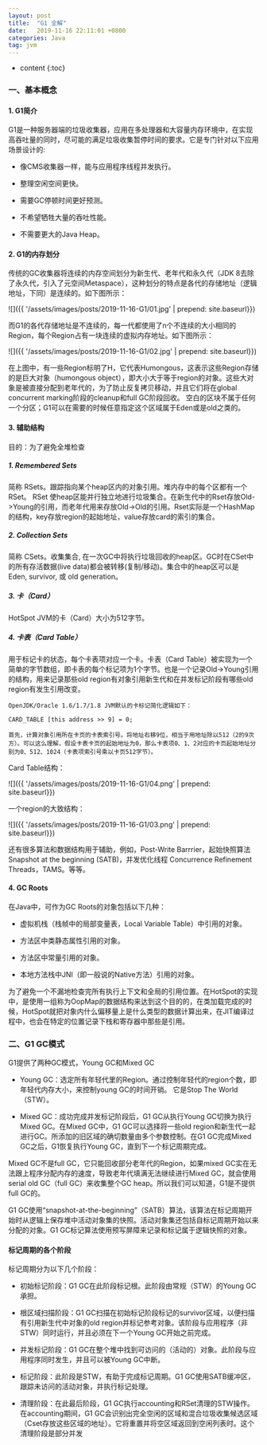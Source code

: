 ```yaml
---
layout: post
title:  "G1 全解"
date:   2019-11-16 22:11:01 +0800
categories: Java
tag: jvm
---
```


* content
{:toc}

### 一、基本概念

#### 1. G1简介

G1是一种服务器端的垃圾收集器，应用在多处理器和大容量内存环境中，在实现高吞吐量的同时，尽可能的满足垃圾收集暂停时间的要求。它是专门针对以下应用场景设计的:

* 像CMS收集器一样，能与应用程序线程并发执行。

* 整理空闲空间更快。

* 需要GC停顿时间更好预测。

* 不希望牺牲大量的吞吐性能。

* 不需要更大的Java Heap。

#### 2. G1的内存划分

传统的GC收集器将连续的内存空间划分为新生代、老年代和永久代（JDK 8去除了永久代，引入了元空间Metaspace），这种划分的特点是各代的存储地址（逻辑地址，下同）是连续的。如下图所示：

![]({{ '/assets/images/posts/2019-11-16-G1/01.jpg' | prepend: site.baseurl}})

而G1的各代存储地址是不连续的，每一代都使用了n个不连续的大小相同的Region，每个Region占有一块连续的虚拟内存地址。如下图所示：

![]({{ '/assets/images/posts/2019-11-16-G1/02.jpg' | prepend: site.baseurl}})

在上图中，有一些Region标明了H，它代表Humongous，这表示这些Region存储的是巨大对象（humongous object），即大小大于等于region的对象。这些大对象是被直接分配到老年代的，为了防止反复拷贝移动，并且它们将在global concurrent marking阶段的cleanup和full GC阶段回收。
空白的区块不属于任何一个分区；G1可以在需要的时候任意指定这个区域属于Eden或是old之类的。

#### 3. 辅助结构

目的：为了避免全堆检查

##### 1. Remembered Sets

简称 RSets。跟踪指向某个heap区内的对象引用。堆内存中的每个区都有一个 RSet。 RSet 使heap区能并行独立地进行垃圾集合。在新生代中的Rset存放Old->Young的引用，而老年代用来存放Old->Old的引用。Rset实际是一个HashMap的结构，key存放region的起始地址，value存放card的索引的集合。

##### 2. Collection Sets

简称 CSets。收集集合, 在一次GC中将执行垃圾回收的heap区。GC时在CSet中的所有存活数据(live data)都会被转移(复制/移动)。集合中的heap区可以是 Eden, survivor, 或 old generation。

##### 3. 卡（Card）

HotSpot JVM的卡（Card）大小为512字节。

##### 4. 卡表（Card Table）

用于标记卡的状态，每个卡表项对应一个卡。卡表（Card Table）被实现为一个简单的字节数组，即卡表的每个标记项为1个字节。也是一个记录Old->Young引用的结构，用来记录那些old region有对象引用新生代和在并发标记阶段有哪些old region有发生引用改变。

```text
OpenJDK/Oracle 1.6/1.7/1.8 JVM默认的卡标记简化逻辑如下：

CARD_TABLE [this address >> 9] = 0;

首先，计算对象引用所在卡页的卡表索引号。将地址右移9位，相当于用地址除以512（2的9次方）。可以这么理解，假设卡表卡页的起始地址为0，那么卡表项0、1、2对应的卡页起始地址分别为0、512、1024（卡表项索引号乘以卡页512字节）。
```

Card Table结构：

![]({{ '/assets/images/posts/2019-11-16-G1/04.png' | prepend: site.baseurl}})

一个region的大致结构：

![]({{ '/assets/images/posts/2019-11-16-G1/03.png' | prepend: site.baseurl}})

还有很多算法和数据结构用于辅助，例如，Post-Write Barrrier，起始快照算法 Snapshot at the beginning (SATB)，并发优化线程 Concurrence Refinement Threads，TAMS。等等。

#### 4. GC Roots

在Java中，可作为GC Roots的对象包括以下几种：

* 虚拟机栈（栈帧中的局部变量表，Local Variable Table）中引用的对象。

* 方法区中类静态属性引用的对象。

* 方法区中常量引用的对象。

* 本地方法栈中JNI（即一般说的Native方法）引用的对象。

为了避免一个不漏地检查完所有执行上下文和全局的引用位置。在HotSpot的实现中，是使用一组称为OopMap的数据结构来达到这个目的的，在类加载完成的时候，HotSpot就把对象内什么偏移量上是什么类型的数据计算出来，在JIT编译过程中，也会在特定的位置记录下栈和寄存器中那些是引用。

### 二、G1 GC模式

G1提供了两种GC模式，Young GC和Mixed GC

* Young GC：选定所有年轻代里的Region。通过控制年轻代的region个数，即年轻代内存大小，来控制young GC的时间开销。 它是Stop The World（STW）。

* Mixed GC：成功完成并发标记阶段后，G1 GC从执行Young GC切换为执行Mixed GC。在Mixed GC中，G1 GC可以选择将一些old region和新生代一起进行GC。所添加的旧区域的确切数量由多个参数控制。在G1 GC完成Mixed GC之后，G1恢复执行Young GC，直到下一个标记周期完成。

Mixed GC不是full GC，它只能回收部分老年代的Region，如果mixed GC实在无法跟上程序分配内存的速度，导致老年代填满无法继续进行Mixed GC，就会使用serial old GC（full GC）来收集整个GC heap。所以我们可以知道，G1是不提供full GC的。

G1 GC使用“snapshot-at-the-beginning”（SATB）算法，该算法在标记周期开始时从逻辑上保存堆中活动对象集的快照。活动对象集还包括自标记周期开始以来分配的对象。G1 GC标记算法使用预写屏障来记录和标记属于逻辑快照的对象。

#### 标记周期的各个阶段

标记周期分为以下几个阶段：

* 初始标记阶段：G1 GC在此阶段标记根。此阶段由常规（STW）的Young GC承担。

* 根区域扫描阶段：G1 GC扫描在初始标记阶段标记的survivor区域，以便扫描有引用新生代中对象的old region并标记参考对象。该阶段与应用程序（非STW）同时运行，并且必须在下一个Young GC开始之前完成。

* 并发标记阶段：G1 GC在整个堆中找到可访问的（活动的）对象。此阶段与应用程序同时发生，并且可以被Young GC中断。

* 标记阶段：此阶段是STW，有助于完成标记周期。G1 GC使用SATB缓冲区，跟踪未访问的活动对象，并执行标记处理。

* 清理阶段：在此最后阶段，G1 GC执行accounting和RSet清理的STW操作。在accounting期间，G1 GC会识别出完全空闲的区域和混合垃圾收集候选区域（Cset存放这些区域的地址）。它将重置并将空区域返回到空闲列表时。这个清理阶段是部分并发
